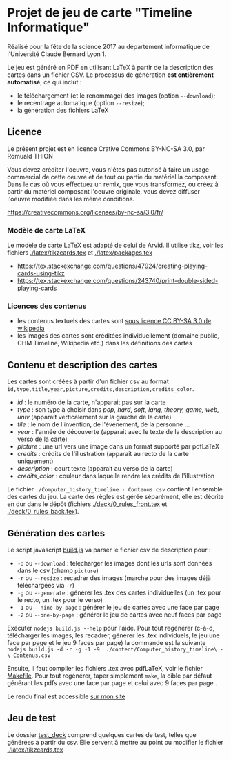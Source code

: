 Projet de jeu de carte "Timeline Informatique"
==============================================

Réalisé pour la fête de la science 2017 au département informatique de l'Université Claude Bernard Lyon 1.

Le jeu est généré en PDF en utilisant LaTeX à partir de la description des cartes dans un fichier CSV.
Le processus de génération **est entièrement automatisé**, ce qui inclut :
  - le téléchargement (et le renommage) des images (option `--download`);
  - le recentrage automatique (option `--resize`);
  - la génération des fichiers LaTeX

Licence
-------

Le présent projet est en licence Crative Commons BY-NC-SA 3.0, par Romuald THION

Vous devez créditer l'oeuvre, vous n'êtes pas autorisé à faire un usage commercial de cette oeuvre et de tout ou partie du matériel la composant. Dans le cas où vous effectuez un remix, que vous transformez, ou créez à partir du matériel composant l'oeuvre originale, vous devez diffuser l'oeuvre modifiée dans les même conditions.

<https://creativecommons.org/licenses/by-nc-sa/3.0/fr/>

### Modèle de carte LaTeX

Le modèle de carte LaTeX est adapté de celui de Arvid. Il utilise tikz, voir les fichiers [./latex/tikzcards.tex](./latex/tikzcards.tex) et [./latex/packages.tex](./latex/packages.tex)

* <https://tex.stackexchange.com/questions/47924/creating-playing-cards-using-tikz>
* <https://tex.stackexchange.com/questions/243740/print-double-sided-playing-cards>

### Licences des contenus

* les contenus textuels des cartes sont [sous licence CC BY-SA 3.0 de wikipedia](https://fr.wikipedia.org/wiki/Wikip%C3%A9dia:Citation_et_r%C3%A9utilisation_du_contenu_de_Wikip%C3%A9dia)
* les images des cartes sont créditées individuellement (domaine public, CHM Timeline, Wikipedia etc.) dans les définitions des cartes

Contenu et description des cartes
-----------------------------------

Les cartes sont créées à partir d'un fichier csv au format `id,type,title,year,picture,credits,description,credits_color`.

* *id* : le numéro de la carte, n'apparait pas sur la carte
* *type* : son type à choisir dans *pop, hard, soft, lang, theory, game, web, univ* (apparait verticalement sur la gauche de la carte)
* *tile* : le nom de l'invention, de l'événement, de la personne ...
* *year* : l'année de découverte (apparait avec le texte de la description au verso de la carte)
* *picture* : une url vers une image dans un format supporté par pdfLaTeX
* *credits* : crédits de l'illustration (apparait au recto de la carte uniquement)
* *description* : court texte (apparait au verso de la carte)
* *credits_color* : couleur dans laquelle rendre les crédits de l'illustration

Le fichier `./Computer_history_timeline - Contenus.csv` contient l'ensemble des cartes du jeu.
La carte des règles est gérée séparément, elle est décrite en dur dans le dépôt (fichiers [./deck/0_rules_front.tex](./deck/0_rules_front.tex) et  [./deck/0_rules_back.tex](./deck/0_rules_back.tex)).

Génération des cartes
------------------------

Le script javascript [build.js](build.js) va parser le fichier csv de description pour :

* `-d` ou `--download` : télécharger les images dont les urls sont données dans le csv (champ `picture`)
* `-r` ou `--resize` : recadrer des images (marche pour des images déjà téléchargées via `-r`)
* `-g` ou `--generate` : générer les .tex des cartes individuelles (un .tex pour le recto, un .tex pour le verso)
* `-1` ou `--nine-by-page` :  générer le jeu de cartes avec une face par page
* `-2` ou `--one-by-page` : générer le jeu de cartes avec neuf faces par page

Exécuter `nodejs build.js --help` pour l'aide. Pour tout regénérer (c-à-d, télécharger les images, les recadrer, générer les .tex individuels, le jeu une face par page et le jeu 9 faces par page) la commande est la suivante
`nodejs build.js -d -r -g -1 -9  ./content/Computer_history_timeline\ -\ Contenus.csv`

Ensuite, il faut compiler les fichiers .tex avec pdfLaTeX, voir le fichier [Makefile](./Makefile). Pour tout regénérer, taper simplement `make`, la cible par défaut générant les pdfs avec une face par page et celui avec 9 faces par page .

Le rendu final est accessible [sur mon site](http://liris.cnrs.fr/romuald.thion/files/Communication/Timeline/)

Jeu de test
--------------

Le dossier [test_deck](test_deck) comprend quelques cartes de test, telles que générées à partir du csv. Elle servent à mettre au point ou modifier le fichier [./latex/tikzcards.tex](./latex/tikzcards.tex)
